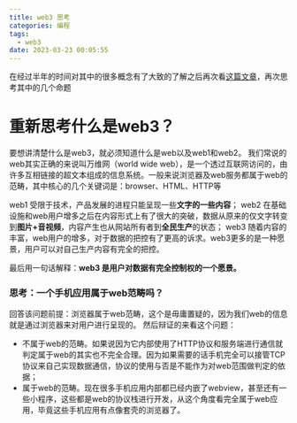 ```yaml
---
title: web3 思考
categories: 编程
tags:
  - web3
date: 2023-03-23 00:05:55
---
```


在经过半年的时间对其中的很多概念有了大致的了解之后再次看[这篇文章](https://ethereum.org/en/web3/)，再次思考其中的几个命题

# 重新思考什么是web3？
要想讲清楚什么是web3，就必须知道什么是web以及web1和web2。
我们常说的web其实正确的来说叫万维网（world wide web），是一个透过互联网访问的，由许多互相链接的超文本组成的信息系统。一般来说浏览器及web服务都属于web的范畴，其中核心的几个关键词是：browser、HTML、HTTP等

web1 受限于技术，产品发展的进程只能呈现一些**文字的一些内容**；
web2 在基础设施和web用户增多之后在内容形式上有了很大的突破，数据从原来的仅文字转变到**图片+音视频**，内容产生也从网站所有者到**全民生产**的状态；
web3 随着内容的丰富，web用户的增多，对于数据的把控有了更高的诉求。web3更多的是一种愿景，用户可以对自己生产内容有完全的把控。

最后用一句话解释：**web3 是用户对数据有完全控制权的一个愿景。**

### 思考：一个手机应用属于web范畴吗？
回答该问题前提：浏览器属于web范畴，这个是毋庸置疑的，因为我们web的信息就是通过浏览器来对用户进行呈现的。
然后辩证的来看这个问题：
- 不属于web的范畴。如果说因为它内部使用了HTTP协议和服务端进行通信就判定属于web的其实也不完全合理。因为如果需要的话手机完全可以接管TCP协议来自己实现数据通信，协议的使用与否是不能作为对web范围做判定的依据；
- 属于web的范畴。现在很多手机应用内部都已经内嵌了webview，甚至还有一些小程序，这些都是web的协议栈进行开发，从这个角度看完全属于web应用，毕竟这些手机应用有点像套壳的浏览器了。

